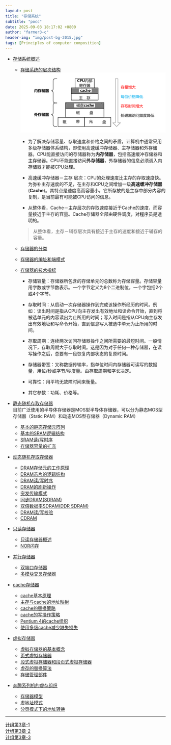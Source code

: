 ```yaml
---
layout: post
title: "存储系统"
subtitle: "pocc"
date: 2025-09-03 18:17:02 +0800
author: "farmer3-c"
header-img: "img/post-bg-2015.jpg"
tags: [Principles of computer composition]
---
```



* [存储系统概述]()  
    * [存储系统的层次结构]()  
    ![alt text](image.png)  
       * 为了解决存储容量、存取速度和价格之间的矛盾，计算机中通常采用多级存储器体系结构，即使用高速缓冲存储器、主存储器和外存储器。CPU能直接访问的存储器称为**内存储器**，包括高速缓冲存储器和主存储器。CPU不能直接访问**外存储器**，外存储器的信息必须调入内存储器才能被CPU处理。  

        
        * 高速缓冲存储器－主存 层次：CPU的处理速度比主存的存取速度快。为弥补主存速度的不足，在主存和CPU之间增加一级**高速缓冲存储器**(**Cache**)。其特点是速度高而容量小。它所存放的是主存中部分内容的复制，是当前最有可能被CPU访问的信息。

        * 从整体看，Cache－主存层次的存取速度接近于Cache的速度，而容量接近于主存的容量。Cache存储器全部由硬件调度，对程序员是透明的。  

        >  从整体看，主存－辅存层次具有接近于主存的速度和接近于辅存的容量。
    * [存储器的分类]()    


    * [存储器的编址和端模式]()  
    * [存储器的技术指标]()  

         * 存储容量：存储器所包含的存储单元的总数称为存储容量。存储容量用字数或字节数表示。一个字节定义为8个二进制位，一个字包括2个或4个字节。  

         * 存取时间：从启动一次存储器操作到完成该操作所经历的时间。例如：读出时间是指从CPU向主存发出有效地址和读命令开始，直到将被选单元的内容读出为止所用的时间；写入时间是指从CPU向主存发出有效地址和写命令开始，直到信息写入被选中单元为止所用的时间。  
         * 存取周期：连续两次访问存储器操作之间所需要的最短时间。一般情况下，存取周期大于存取时间。这是因为对于任何一种存储器，在读写操作之后，总要有一段恢复内部状态的复原时间。  
         *  存储器带宽：又称数据传输率，指单位时间内存储器可读写的数据量，用位/秒或字节/秒度量。由存取周期和字长决定。  
         * 可靠性：用平均无故障时间来衡量。  
         * 其它参数：功耗、价格等。

* [静态随机存取存储器]()  
目前广泛使用的半导体存储器是MOS型半导体存储器，可以分为静态MOS型存储器（Static RAM）和动态MOS型存储器（Dynamic RAM）


    * [基本的静态存储元阵列]()  
    * [基本的SRAM逻辑结构]()  
    * [SRAM读/写时序]()  
    * [存储器容量的扩充]()  

* [动态随机存取存储器]()  
    * [DRAM存储元的工作原理]()  
    * [DRAM芯片的逻辑结构]()  
    * [DRAM读/写时序]()  
    * [DRAM的刷新操作]()  
    * [突发传输模式]()   
    * [同步DRAM(SDRAM)]()  
    * [双倍数据率SDRAM(DDR SDRAM)]()  
    * [DRAM读/写校验]()  
    * [CDRAM]()  

* [只读存储器]()  
    * [只读存储器概述]()  
    * [NOR闪存]()  

* [并行存储器]()  
    * [双端口存储器]()  
    * [多模块交叉存储器]()  

* [cache存储器]()  
    * [cache基本原理]()  
    * [主存与cache的地址映射]()  
    * [cache的替换策略]()  
    * [cache的写操作策略]()  
    * [Pentium 4的cache组织]()  
    * [使用多级cache减少缺失损失]()  

* [虚拟存储器]()  
    * [虚拟存储器的基本概念]()  
    * [页式虚拟存储器]()  
    * [段式虚拟存储器和段页式虚拟存储器]()  
    * [虚存的替换算法]()  
    * [存储管理部件]()  

* [奔腾系列机的虚存组织]()  
    * [存储器模型]()  
    * [虚地址模式]()  
    * [分页模式下的地址转换]()  

---
[计组第3章-1](计组第3章-1.pdf)   
[计组第3章-2](计组第3章-2.pdf)   
[计组第3章-3](计组第3章-3.pdf)